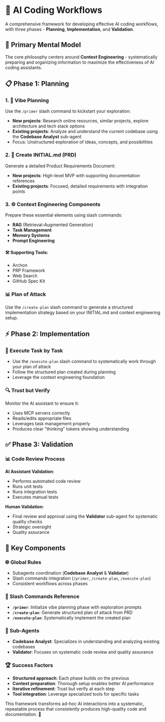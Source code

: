 # 🚀 AI Coding Workflows

A comprehensive framework for developing effective AI coding workflows, with three phases - **Planning**, **Implementation**, and **Validation**.

## 🧠 Primary Mental Model

The core philosophy centers around **Context Engineering** - systematically preparing and organizing information to maximize the effectiveness of AI coding assistants.

## 📋 Phase 1: Planning

### 1. 🎨 Vibe Planning
Use the `/primer` slash command to kickstart your exploration:
- **New projects**: Research online resources, similar projects, explore architecture and tech stack options
- **Existing projects**: Analyze and understand the current codebase using the **Codebase Analyst** sub-agent
- Focus: Unstructured exploration of ideas, concepts, and possibilities

### 2. 📝 Create INITIAL.md (PRD)
Generate a detailed Product Requirements Document:
- **New projects**: High-level MVP with supporting documentation references
- **Existing projects**: Focused, detailed requirements with integration points

### 3. ⚙️ Context Engineering Components
Prepare these essential elements using slash commands:

- **RAG** (Retrieval-Augmented Generation)
- **Task Management**
- **Memory Systems**
- **Prompt Engineering**

#### 🛠️ Supporting Tools:
- Archon
- PRP Framework
- Web Search
- GitHub Spec Kit

### 📊 Plan of Attack
Use the `/create-plan` slash command to generate a structured implementation strategy based on your INITIAL.md and context engineering setup.

## ⚡ Phase 2: Implementation

### 🎯 Execute Task by Task
- Use the `/execute-plan` slash command to systematically work through your plan of attack
- Follow the structured plan created during planning
- Leverage the context engineering foundation

### 🔍 Trust but Verify
Monitor the AI assistant to ensure it:
- Uses MCP servers correctly
- Reads/edits appropriate files
- Leverages task management properly
- Produces clear "thinking" tokens showing understanding

## ✅ Phase 3: Validation

### 📊 Code Review Process
**AI Assistant Validation**:
- Performs automated code review
- Runs unit tests
- Runs integration tests
- Executes manual tests

**Human Validation**:
- Final review and approval using the **Validator** sub-agent for systematic quality checks
- Strategic oversight
- Quality assurance

## 🔧 Key Components

### 🌐 Global Rules
- Subagents coordination (**Codebase Analyst** & **Validator**)
- Slash commands integration (`/primer`, `/create-plan`, `/execute-plan`)
- Consistent workflows across phases

### 🎯 Slash Commands Reference
- **`/primer`**: Initialize vibe planning phase with exploration prompts
- **`/create-plan`**: Generate structured plan of attack from PRD
- **`/execute-plan`**: Systematically implement the created plan

### 🤖 Sub-Agents
- **Codebase Analyst**: Specializes in understanding and analyzing existing codebases
- **Validator**: Focuses on systematic code review and quality assurance

### 🏆 Success Factors
- **Structured approach**: Each phase builds on the previous
- **Context preparation**: Thorough setup enables better AI performance  
- **Iterative refinement**: Trust but verify at each step
- **Tool integration**: Leverage specialized tools for specific tasks

This framework transforms ad-hoc AI interactions into a systematic, repeatable process that consistently produces high-quality code and documentation. 🎉